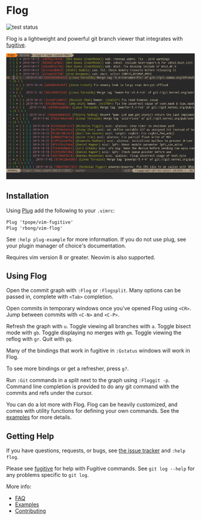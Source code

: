 # Flog

![test status](https://github.com/rbong/vim-flog/actions/workflows/test.yml/badge.svg?branch=master)

Flog is a lightweight and powerful git branch viewer that integrates with
[fugitive](https://github.com/tpope/vim-fugitive).

![flog in action](img/screen-graph.png)

## Installation

Using [Plug](https://github.com/junegunn/vim-plug) add the following to your `.vimrc`:

```vim
Plug 'tpope/vim-fugitive'
Plug 'rbong/vim-flog'
```

See `:help plug-example` for more information.
If you do not use plug, see your plugin manager of choice's documentation.

Requires vim version 8 or greater.
Neovim is also supported.

## Using Flog

Open the commit graph with `:Flog` or `:Flogsplit`.
Many options can be passed in, complete with `<Tab>` completion.

Open commits in temporary windows once you've opened Flog using `<CR>`.
Jump between commits with `<C-N>` and `<C-P>`.

Refresh the graph with `u`.
Toggle viewing all branches with `a`.
Toggle bisect mode with `gb`.
Toggle displaying no merges with `gm`.
Toggle viewing the reflog with `gr`.
Quit with `gq`.

Many of the bindings that work in fugitive in `:Gstatus` windows will work in Flog.

To see more bindings or get a refresher, press `g?`.

Run `:Git` commands in a split next to the graph using `:Floggit -p`.
Command line completion is provided to do any git command with the commits and refs under the cursor.

You can do a lot more with Flog.
Flog can be heavily customized, and comes with utility functions for defining your own commands.
See the [examples](EXAMPLES.md) for more details.

## Getting Help

If you have questions, requests, or bugs, see
[the issue tracker](https://github.com/rbong/vim-flog/issues) and `:help flog`.

Please see [fugitive](https://github.com/tpope/vim-fugitive) for help with Fugitive commands.
See `git log --help` for any problems specific to `git log`.

More info:
- [FAQ](FAQ.md)
- [Examples](EXAMPLES.md)
- [Contributing](CONTRIBUTING.md)
